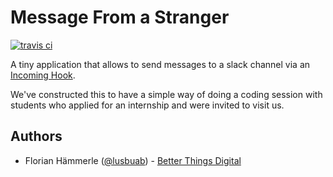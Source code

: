 # Message From a Stranger

[![travis ci](https://api.travis-ci.org/betterthingsdigital/message-from-a-stranger.svg?branch=master)](https://travis-ci.org/betterthingsdigital/message-from-a-stranger)

A tiny application that allows to send messages to a slack channel via
an [Incoming Hook](https://api.slack.com/incoming-webhooks).

We've constructed this to have a simple way of doing a coding session with
students who applied for an internship and were invited to visit us.

## Authors

* Florian Hämmerle ([@lusbuab](https://twitter.com/lusbuab)) - [Better Things Digital](https://betterthings.digital)
